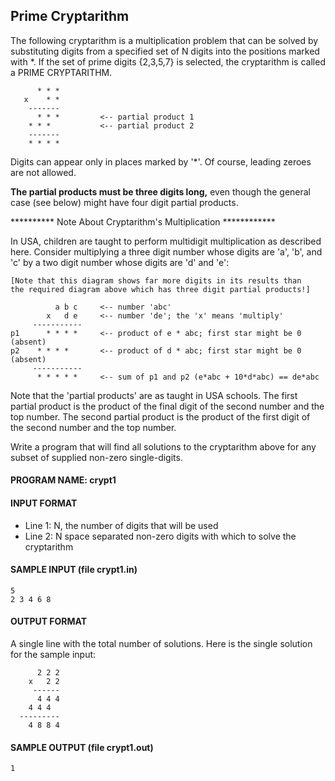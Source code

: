 ## Prime Cryptarithm

The following cryptarithm is a multiplication problem that can be solved by substituting digits from a specified set of N digits into the positions marked with *. If the set of prime digits {2,3,5,7} is selected, the cryptarithm is called a PRIME CRYPTARITHM.

```
      * * *
   x    * *
    -------
      * * *         <-- partial product 1
    * * *           <-- partial product 2
    -------
    * * * *
```

Digits can appear only in places marked by '*'. Of course, leading zeroes are not allowed.

**The partial products must be three digits long,** even though the general case (see below) might have four digit partial products. 

********** Note About Cryptarithm's Multiplication ************

In USA, children are taught to perform multidigit multiplication as described here. Consider multiplying a three digit number whose digits are 'a', 'b', and 'c' by a two digit number whose digits are 'd' and 'e':

```
[Note that this diagram shows far more digits in its results than
the required diagram above which has three digit partial products!]

          a b c     <-- number 'abc'
        x   d e     <-- number 'de'; the 'x' means 'multiply'
     -----------
p1      * * * *     <-- product of e * abc; first star might be 0 (absent)
p2    * * * *       <-- product of d * abc; first star might be 0 (absent)
     -----------
      * * * * *     <-- sum of p1 and p2 (e*abc + 10*d*abc) == de*abc
```

Note that the 'partial products' are as taught in USA schools. The first partial product is the product of the final digit of the second number and the top number. The second partial product is the product of the first digit of the second number and the top number.

Write a program that will find all solutions to the cryptarithm above for any subset of supplied non-zero single-digits.

#### PROGRAM NAME: crypt1

#### INPUT FORMAT

* Line 1:	N, the number of digits that will be used
* Line 2:	N space separated non-zero digits with which to solve the cryptarithm

#### SAMPLE INPUT (file crypt1.in)
```
5
2 3 4 6 8
```

#### OUTPUT FORMAT

A single line with the total number of solutions. Here is the single solution for the sample input:

```
      2 2 2
    x   2 2
     ------
      4 4 4
    4 4 4
  ---------
    4 8 8 4
```

#### SAMPLE OUTPUT (file crypt1.out)
```
1
```
